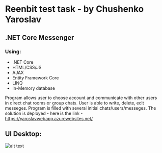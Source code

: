 # Reenbit test task - by Chushenko Yaroslav
## .NET Core Messenger
### Using:
+ .NET Core
+ HTML/CSS/JS
+ AJAX
+ Entity Framework Core
+ LINQ
+ In-Memory database


Program allows user to choose account and communicate with other users in direct chat rooms or group chats. User is able to write, delete, edit messeges.
Program is filled with several initial chats/users/messeges. 
The solution is deployed - here is the link - https://yaroslavwebapp.azurewebsites.net/


## UI Desktop:
![alt text](https://media.discordapp.net/attachments/627965989899993138/1014158760991797328/unknown.png?width=1354&height=676)
